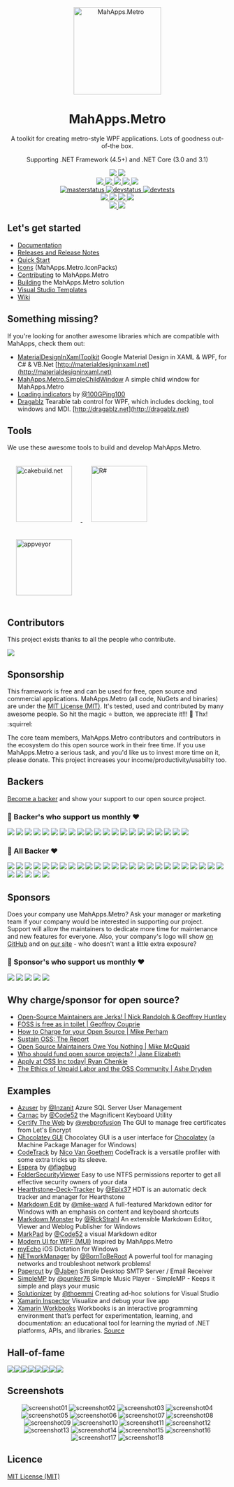 <div align="center">
  <a href="https://github.com/MahApps/MahApps.Metro">
    <img alt="MahApps.Metro" width="200" heigth="200" src="https://user-images.githubusercontent.com/658431/30968270-0e3a855e-a45f-11e7-862b-8d92ebd301ad.png">
  </a>
  <h1>MahApps.Metro</h1>
  <p>
    A toolkit for creating metro-style WPF applications. Lots of goodness out-of-the box.
  </p>
  <p>
    Supporting .NET Framework (4.5+) and .NET Core (3.0 and 3.1)
  </p>
  <a href="https://gitter.im/MahApps/MahApps.Metro">
    <img src="https://img.shields.io/badge/Gitter-Join%20Chat-green.svg?style=flat-square">
  </a>
  <a href="https://twitter.com/punker76">
    <img src="https://img.shields.io/badge/twitter-%40punker76-55acee.svg?style=flat-square">
  </a>
  <br />
  <a href="https://www.nuget.org/packages/MahApps.Metro">
    <img src="https://img.shields.io/nuget/dt/MahApps.Metro.svg?style=flat-square">
  </a>
  <a href="https://www.nuget.org/packages/MahApps.Metro">
    <img src="https://img.shields.io/nuget/v/MahApps.Metro.svg?style=flat-square">
  </a>
  <a href="https://www.nuget.org/packages/MahApps.Metro">
    <img src="https://img.shields.io/nuget/vpre/MahApps.Metro.svg?style=flat-square&label=nuget-pre">
  </a>
  <a href="https://ci.appveyor.com/nuget/mahapps.metro">
    <img src="https://img.shields.io/badge/nuget--pre-appveyor-green.svg?style=flat-square">
  </a>
  <a href="https://github.com/MahApps/MahApps.Metro/releases/latest">
    <img src="https://img.shields.io/github/release/MahApps/MahApps.Metro.svg?style=flat-square">
  </a>
  <br />
  <a href="https://ci.appveyor.com/project/punker76/mahapps-metro/branch/master">
    <img alt="masterstatus" src="https://img.shields.io/appveyor/ci/punker76/mahapps-metro/master.svg?style=flat-square&&label=master">
  </a>
  <a href="https://ci.appveyor.com/project/punker76/mahapps-metro/branch/develop">
    <img alt="devstatus" src="https://img.shields.io/appveyor/ci/punker76/mahapps-metro/develop.svg?style=flat-square&&label=develop">
  </a>
  <a href="https://ci.appveyor.com/project/punker76/mahapps-metro/branch/develop">
    <img alt="devtests" src="https://img.shields.io/appveyor/tests/punker76/mahapps-metro/develop.svg?style=flat-square">
  </a>
  <br />
  <a href="https://github.com/MahApps/MahApps.Metro/issues">
    <img src="https://img.shields.io/github/issues-raw/MahApps/MahApps.Metro.svg?style=flat-square">
  </a>
  <a href="https://github.com/MahApps/MahApps.Metro/issues">
    <img src="https://img.shields.io/github/issues-closed-raw/MahApps/MahApps.Metro.svg?style=flat-square">
  </a>
  <a href="https://github.com/MahApps/MahApps.Metro/issues">
    <img src="https://img.shields.io/github/issues-pr-raw/MahApps/MahApps.Metro.svg?style=flat-square">
  </a>
  <a href="https://github.com/MahApps/MahApps.Metro/issues">
    <img src="https://img.shields.io/github/issues-pr-closed-raw/MahApps/MahApps.Metro.svg?style=flat-square">
  </a>
  <br />
  <a href="https://opencollective.com/mahappsmetro#contributors">
    <img src="https://opencollective.com/mahappsmetro/backer/badge.svg?style=flat-square">
  </a>
  <a href="https://opencollective.com/mahappsmetro#contributors">
    <img src="https://opencollective.com/mahappsmetro/tiers/sponsor/badge.svg?style=flat-square">
  </a>
</div>

## Let's get started

- [Documentation](https://github.com/MahApps/MahApps.Metro/wiki/Documentation)
- [Releases and Release Notes](https://github.com/MahApps/MahApps.Metro/releases)
- [Quick Start](https://github.com/MahApps/MahApps.Metro/wiki/Quick-Start)
- [Icons](https://github.com/MahApps/MahApps.Metro/wiki/Icons) (MahApps.Metro.IconPacks)
- [Contributing](https://github.com/MahApps/MahApps.Metro/wiki/Contributing) to MahApps.Metro
- [Building](https://github.com/MahApps/MahApps.Metro/wiki/Building-the-MahApps.Metro-solution) the MahApps.Metro solution
- [Visual Studio Templates](https://github.com/MahApps/MahApps.Metro/wiki/Visual-Studio-Templates)
- [Wiki](https://github.com/MahApps/MahApps.Metro/wiki)

## Something missing?

If you're looking for another awesome libraries which are compatible with MahApps, check them out:

- [MaterialDesignInXamlToolkit](https://github.com/ButchersBoy/MaterialDesignInXamlToolkit) Google Material Design in XAML & WPF, for C# & VB.Net [http://materialdesigninxaml.net](http://materialdesigninxaml.net)
- [MahApps.Metro.SimpleChildWindow](https://github.com/punker76/MahApps.Metro.SimpleChildWindow) A simple child window for MahApps.Metro
- [Loading indicators](https://github.com/100GPing100/LoadingIndicators.WPF) by [@100GPing100](https://github.com/100GPing100)
- [Dragablz](https://github.com/ButchersBoy/Dragablz) Tearable tab control for WPF, which includes docking, tool windows and MDI. [http://dragablz.net](http://dragablz.net)

## Tools

We use these awesome tools to build and develop MahApps.Metro.

<div>
  <a href="https://cakebuild.net/">
    <img alt="cakebuild.net" width="128" heigth="128" vspace="20" hspace="20" src="./docs/cake-medium.png">
  </a>
  <a href="https://www.jetbrains.com/resharper/">
    <img alt="R#" width="128" heigth="128" vspace="20" hspace="20" src="./docs/icon_ReSharper.png">
  </a>
  <a href="https://www.appveyor.com/">
    <img alt="appveyor" width="128" heigth="128" vspace="20" hspace="20" src="./docs/Appveyor_logo.svg">
  </a>
</div>

## Contributors

This project exists thanks to all the people who contribute. 

<a href="https://github.com/MahApps/MahApps.Metro/graphs/contributors"><img src="https://opencollective.com/mahappsmetro/contributors.svg?width=890&button=false" /></a>

## Sponsorship

This framework is free and can be used for free, open source and commercial applications. MahApps.Metro (all code, NuGets and binaries) are under the [MIT License (MIT)](./LICENSE). It's tested, used and contributed by many awesome people. So hit the magic :star: button, we appreciate it!!! :pray: Thx! :squirrel:

The core team members, MahApps.Metro contributors and contributors in the ecosystem do this open source work in their free time. If you use MahApps.Metro a serious task, and you'd like us to invest more time on it, please donate. This project increases your income/productivity/usabilty too.

## Backers

[Become a backer](https://opencollective.com/mahappsmetro#backer) and show your support to our open source project.

### :pray: Backer's who support us monthly :heart:

  <a href="https://opencollective.com/mahappsmetro/tiers/backer/0/website" target="_blank"><img src="https://opencollective.com/mahappsmetro/tiers/backer/0/avatar"></a>
  <a href="https://opencollective.com/mahappsmetro/tiers/backer/1/website" target="_blank"><img src="https://opencollective.com/mahappsmetro/tiers/backer/1/avatar"></a>
  <a href="https://opencollective.com/mahappsmetro/tiers/backer/2/website" target="_blank"><img src="https://opencollective.com/mahappsmetro/tiers/backer/2/avatar"></a>
  <a href="https://opencollective.com/mahappsmetro/tiers/backer/3/website" target="_blank"><img src="https://opencollective.com/mahappsmetro/tiers/backer/3/avatar"></a>
  <a href="https://opencollective.com/mahappsmetro/tiers/backer/4/website" target="_blank"><img src="https://opencollective.com/mahappsmetro/tiers/backer/4/avatar"></a>
  <a href="https://opencollective.com/mahappsmetro/tiers/backer/5/website" target="_blank"><img src="https://opencollective.com/mahappsmetro/tiers/backer/5/avatar"></a>
  <a href="https://opencollective.com/mahappsmetro/tiers/backer/6/website" target="_blank"><img src="https://opencollective.com/mahappsmetro/tiers/backer/6/avatar"></a>
  <a href="https://opencollective.com/mahappsmetro/tiers/backer/7/website" target="_blank"><img src="https://opencollective.com/mahappsmetro/tiers/backer/7/avatar"></a>
  <a href="https://opencollective.com/mahappsmetro/tiers/backer/8/website" target="_blank"><img src="https://opencollective.com/mahappsmetro/tiers/backer/8/avatar"></a>
  <a href="https://opencollective.com/mahappsmetro/tiers/backer/9/website" target="_blank"><img src="https://opencollective.com/mahappsmetro/tiers/backer/9/avatar"></a>
  <a href="https://opencollective.com/mahappsmetro/tiers/backer/10/website" target="_blank"><img src="https://opencollective.com/mahappsmetro/tiers/backer/10/avatar"></a>
  <a href="https://opencollective.com/mahappsmetro/tiers/backer/11/website" target="_blank"><img src="https://opencollective.com/mahappsmetro/tiers/backer/11/avatar"></a>
  <a href="https://opencollective.com/mahappsmetro/tiers/backer/12/website" target="_blank"><img src="https://opencollective.com/mahappsmetro/tiers/backer/12/avatar"></a>
  <a href="https://opencollective.com/mahappsmetro/tiers/backer/13/website" target="_blank"><img src="https://opencollective.com/mahappsmetro/tiers/backer/13/avatar"></a>
  <a href="https://opencollective.com/mahappsmetro/tiers/backer/14/website" target="_blank"><img src="https://opencollective.com/mahappsmetro/tiers/backer/14/avatar"></a>
  <a href="https://opencollective.com/mahappsmetro/tiers/backer/15/website" target="_blank"><img src="https://opencollective.com/mahappsmetro/tiers/backer/15/avatar"></a>
  <a href="https://opencollective.com/mahappsmetro/tiers/backer/16/website" target="_blank"><img src="https://opencollective.com/mahappsmetro/tiers/backer/16/avatar"></a>
  <a href="https://opencollective.com/mahappsmetro/tiers/backer/17/website" target="_blank"><img src="https://opencollective.com/mahappsmetro/tiers/backer/17/avatar"></a>
  <a href="https://opencollective.com/mahappsmetro/tiers/backer/18/website" target="_blank"><img src="https://opencollective.com/mahappsmetro/tiers/backer/18/avatar"></a>
  <a href="https://opencollective.com/mahappsmetro/tiers/backer/19/website" target="_blank"><img src="https://opencollective.com/mahappsmetro/tiers/backer/19/avatar"></a>
  <a href="https://opencollective.com/mahappsmetro/tiers/backer/20/website" target="_blank"><img src="https://opencollective.com/mahappsmetro/tiers/backer/20/avatar"></a>

### :pray: All Backer :heart:

  <a href="https://opencollective.com/mahappsmetro/backer/0/website" target="_blank"><img src="https://opencollective.com/mahappsmetro/backer/0/avatar"></a>
  <a href="https://opencollective.com/mahappsmetro/backer/1/website" target="_blank"><img src="https://opencollective.com/mahappsmetro/backer/1/avatar"></a>
  <a href="https://opencollective.com/mahappsmetro/backer/2/website" target="_blank"><img src="https://opencollective.com/mahappsmetro/backer/2/avatar"></a>
  <a href="https://opencollective.com/mahappsmetro/backer/3/website" target="_blank"><img src="https://opencollective.com/mahappsmetro/backer/3/avatar"></a>
  <a href="https://opencollective.com/mahappsmetro/backer/4/website" target="_blank"><img src="https://opencollective.com/mahappsmetro/backer/4/avatar"></a>
  <a href="https://opencollective.com/mahappsmetro/backer/5/website" target="_blank"><img src="https://opencollective.com/mahappsmetro/backer/5/avatar"></a>
  <a href="https://opencollective.com/mahappsmetro/backer/6/website" target="_blank"><img src="https://opencollective.com/mahappsmetro/backer/6/avatar"></a>
  <a href="https://opencollective.com/mahappsmetro/backer/7/website" target="_blank"><img src="https://opencollective.com/mahappsmetro/backer/7/avatar"></a>
  <a href="https://opencollective.com/mahappsmetro/backer/8/website" target="_blank"><img src="https://opencollective.com/mahappsmetro/backer/8/avatar"></a>
  <a href="https://opencollective.com/mahappsmetro/backer/9/website" target="_blank"><img src="https://opencollective.com/mahappsmetro/backer/9/avatar"></a>
  <a href="https://opencollective.com/mahappsmetro/backer/10/website" target="_blank"><img src="https://opencollective.com/mahappsmetro/backer/10/avatar"></a>
  <a href="https://opencollective.com/mahappsmetro/backer/11/website" target="_blank"><img src="https://opencollective.com/mahappsmetro/backer/11/avatar"></a>
  <a href="https://opencollective.com/mahappsmetro/backer/12/website" target="_blank"><img src="https://opencollective.com/mahappsmetro/backer/12/avatar"></a>
  <a href="https://opencollective.com/mahappsmetro/backer/13/website" target="_blank"><img src="https://opencollective.com/mahappsmetro/backer/13/avatar"></a>
  <a href="https://opencollective.com/mahappsmetro/backer/14/website" target="_blank"><img src="https://opencollective.com/mahappsmetro/backer/14/avatar"></a>
  <a href="https://opencollective.com/mahappsmetro/backer/15/website" target="_blank"><img src="https://opencollective.com/mahappsmetro/backer/15/avatar"></a>
  <a href="https://opencollective.com/mahappsmetro/backer/16/website" target="_blank"><img src="https://opencollective.com/mahappsmetro/backer/16/avatar"></a>
  <a href="https://opencollective.com/mahappsmetro/backer/17/website" target="_blank"><img src="https://opencollective.com/mahappsmetro/backer/17/avatar"></a>
  <a href="https://opencollective.com/mahappsmetro/backer/18/website" target="_blank"><img src="https://opencollective.com/mahappsmetro/backer/18/avatar"></a>
  <a href="https://opencollective.com/mahappsmetro/backer/19/website" target="_blank"><img src="https://opencollective.com/mahappsmetro/backer/19/avatar"></a>
  <a href="https://opencollective.com/mahappsmetro/backer/20/website" target="_blank"><img src="https://opencollective.com/mahappsmetro/backer/20/avatar"></a>
  <a href="https://opencollective.com/mahappsmetro/backer/21/website" target="_blank"><img src="https://opencollective.com/mahappsmetro/backer/21/avatar"></a>
  <a href="https://opencollective.com/mahappsmetro/backer/22/website" target="_blank"><img src="https://opencollective.com/mahappsmetro/backer/22/avatar"></a>
  <a href="https://opencollective.com/mahappsmetro/backer/23/website" target="_blank"><img src="https://opencollective.com/mahappsmetro/backer/23/avatar"></a>
  <a href="https://opencollective.com/mahappsmetro/backer/24/website" target="_blank"><img src="https://opencollective.com/mahappsmetro/backer/24/avatar"></a>
  <a href="https://opencollective.com/mahappsmetro/backer/25/website" target="_blank"><img src="https://opencollective.com/mahappsmetro/backer/25/avatar"></a>
  <a href="https://opencollective.com/mahappsmetro/backer/26/website" target="_blank"><img src="https://opencollective.com/mahappsmetro/backer/26/avatar"></a>
  <a href="https://opencollective.com/mahappsmetro/backer/27/website" target="_blank"><img src="https://opencollective.com/mahappsmetro/backer/27/avatar"></a>
  <a href="https://opencollective.com/mahappsmetro/backer/28/website" target="_blank"><img src="https://opencollective.com/mahappsmetro/backer/28/avatar"></a>
  <a href="https://opencollective.com/mahappsmetro/backer/29/website" target="_blank"><img src="https://opencollective.com/mahappsmetro/backer/29/avatar"></a>

## Sponsors

Does your company use MahApps.Metro?  Ask your manager or marketing team if your company would be interested in supporting our project.  Support will allow the maintainers to dedicate more time for maintenance and new features for everyone.  Also, your company's logo will show [on GitHub](https://github.com/MahApps/MahApps.Metro#readme) and on [our site](https://mahapps.com) - who doesn't want a little extra exposure?

### :pray: Sponsor's who support us monthly :heart:

  <a href="https://opencollective.com/mahappsmetro/tiers/sponsor/0/website" target="_blank"><img src="https://opencollective.com/mahappsmetro/tiers/sponsor/0/avatar"></a>
  <a href="https://opencollective.com/mahappsmetro/tiers/sponsor/1/website" target="_blank"><img src="https://opencollective.com/mahappsmetro/tiers/sponsor/1/avatar"></a>
  <a href="https://opencollective.com/mahappsmetro/tiers/sponsor/2/website" target="_blank"><img src="https://opencollective.com/mahappsmetro/tiers/sponsor/2/avatar"></a>
  <a href="https://opencollective.com/mahappsmetro/tiers/sponsor/3/website" target="_blank"><img src="https://opencollective.com/mahappsmetro/tiers/sponsor/3/avatar"></a>
  <a href="https://opencollective.com/mahappsmetro/tiers/sponsor/4/website" target="_blank"><img src="https://opencollective.com/mahappsmetro/tiers/sponsor/4/avatar"></a>

## Why charge/sponsor for open source?

 * [Open-Source Maintainers are Jerks! | Nick Randolph & Geoffrey Huntley](https://vimeo.com/296579853)
 * [FOSS is free as in toilet | Geoffroy Couprie](http://unhandledexpression.com/general/2018/11/27/foss-is-free-as-in-toilet.html)
 * [How to Charge for your Open Source | Mike Perham](https://www.mikeperham.com/2015/11/23/how-to-charge-for-your-open-source/)
 * [Sustain OSS: The Report](https://sustainoss.org/assets/pdf/SustainOSS-west-2017-report.pdf)
 * [Open Source Maintainers Owe You Nothing | Mike McQuaid](https://mikemcquaid.com/2018/03/19/open-source-maintainers-owe-you-nothing/)
 * [Who should fund open source projects? | Jane Elizabeth](https://jaxenter.com/who-funds-open-source-projects-133222.html)
 * [Apply at OSS Inc today| Ryan Chenkie](https://twitter.com/ryanchenkie/status/1067801413974032385)
 * [The Ethics of Unpaid Labor and the OSS Community | Ashe Dryden](https://www.ashedryden.com/blog/the-ethics-of-unpaid-labor-and-the-oss-community)

## Examples

* [Azuser](https://github.com/Inzanit/azuser) by [@Inzanit](https://github.com/Inzanit) Azure SQL Server User Management
* [Carnac](https://github.com/Code52/carnac) by [@Code52](https://github.com/Code52) the Magnificent Keyboard Utility
* [Certify The Web](https://github.com/webprofusion/certify) by [@webprofusion](https://github.com/webprofusion) The GUI to manage free certificates from Let's Encrypt
* [Chocolatey GUI](https://github.com/chocolatey/ChocolateyGUI) Chocolatey GUI is a user interface for [Chocolatey](https://chocolatey.org/) (a Machine Package Manager for Windows)
* [CodeTrack](http://www.getcodetrack.com) by [Nico Van Goethem](https://twitter.com/GoethemNico) CodeTrack is a versatile profiler with some extra tricks up its sleeve.
* [Espera](https://github.com/flagbug/Espera) by [@flagbug](https://github.com/flagbug)
* [FolderSecurityViewer](https://www.foldersecurityviewer.com) Easy to use NTFS permissions reporter to get all effective security owners of your data
* [Hearthstone-Deck-Tracker](https://github.com/Epix37/Hearthstone-Deck-Tracker) by [@Epix37](https://github.com/Epix37) HDT is an automatic deck tracker and manager for Hearthstone
* [Markdown Edit](https://markdownedit.com) by [@mike-ward](https://github.com/mike-ward) A full-featured Markdown editor for Windows with an emphasis on content and keyboard shortcuts
* [Markdown Monster](https://markdownmonster.west-wind.com) by [@RickStrahl](https://github.com/RickStrahl) An extensible Markdown Editor, Viewer and Weblog Publisher for Windows
* [MarkPad](https://github.com/Code52/DownmarkerWPF) by [@Code52](https://github.com/Code52) a visual Markdown editor
* [Modern UI for WPF (MUI)](https://github.com/firstfloorsoftware/mui) Inspired by MahApps.Metro
* [myEcho](http://myechoapp.com/) iOS Dictation for Windows
* [NETworkManager](https://github.com/BornToBeRoot/NETworkManager) by [@BornToBeRoot](https://github.com/BornToBeRoot) A powerful tool for managing networks and troubleshoot network problems!
* [Papercut](https://github.com/jaben/papercut) by [@Jaben](https://github.com/Jaben) Simple Desktop SMTP Server / Email Receiver
* [SimpleMP](https://github.com/punker76/simple-music-player) by [@punker76](https://github.com/punker76) Simple Music Player - SimpleMP - Keeps it simple and plays your music
* [Solutionizer](https://github.com/thoemmi/Solutionizer) by [@thoemmi](https://github.com/thoemmi) Creating ad-hoc solutions for Visual Studio
* [Xamarin Inspector](https://docs.microsoft.com/en-us/xamarin/tools/inspector/) Visualize and debug your live app
* [Xamarin Workbooks](https://docs.microsoft.com/en-us/xamarin/tools/workbooks/) Workbooks is an interactive programming environment that’s perfect for experimentation, learning, and documentation: an educational tool for learning the myriad of .NET platforms, APIs, and libraries. [Source](https://github.com/Microsoft/workbooks)

## Hall-of-fame

[![](https://sourcerer.io/fame/punker76/MahApps/MahApps.Metro/images/0)](https://sourcerer.io/fame/punker76/MahApps/MahApps.Metro/links/0)[![](https://sourcerer.io/fame/punker76/MahApps/MahApps.Metro/images/1)](https://sourcerer.io/fame/punker76/MahApps/MahApps.Metro/links/1)[![](https://sourcerer.io/fame/punker76/MahApps/MahApps.Metro/images/2)](https://sourcerer.io/fame/punker76/MahApps/MahApps.Metro/links/2)[![](https://sourcerer.io/fame/punker76/MahApps/MahApps.Metro/images/3)](https://sourcerer.io/fame/punker76/MahApps/MahApps.Metro/links/3)[![](https://sourcerer.io/fame/punker76/MahApps/MahApps.Metro/images/4)](https://sourcerer.io/fame/punker76/MahApps/MahApps.Metro/links/4)[![](https://sourcerer.io/fame/punker76/MahApps/MahApps.Metro/images/5)](https://sourcerer.io/fame/punker76/MahApps/MahApps.Metro/links/5)[![](https://sourcerer.io/fame/punker76/MahApps/MahApps.Metro/images/6)](https://sourcerer.io/fame/punker76/MahApps/MahApps.Metro/links/6)[![](https://sourcerer.io/fame/punker76/MahApps/MahApps.Metro/images/7)](https://sourcerer.io/fame/punker76/MahApps/MahApps.Metro/links/7)

## Screenshots

<div align="center">

<img alt="screenshot01" src="./docs/2018-02-15_22h54_57.png">

<img alt="screenshot02" src="./docs/2018-02-15_22h55_19.png">

<img alt="screenshot03" src="./docs/2018-02-15_22h55_52.png">

<img alt="screenshot04" src="./docs/2018-02-15_22h50_39.png">

<img alt="screenshot05" src="./docs/2018-02-15_22h51_03.png">

<img alt="screenshot06" src="./docs/2018-02-15_22h51_22.png">

<img alt="screenshot07" src="./docs/2018-02-15_22h52_01.png">

<img alt="screenshot08" src="./docs/2018-02-15_22h52_26.png">

<img alt="screenshot09" src="./docs/2018-02-15_22h53_14.png">

<img alt="screenshot10" src="./docs/2018-02-15_22h53_41.png">

<img alt="screenshot11" src="./docs/2018-02-15_22h56_33.png">

<img alt="screenshot12" src="./docs/2018-02-15_22h57_16.png">

<img alt="screenshot13" src="./docs/2018-02-15_22h57_37.png">

<img alt="screenshot14" src="./docs/2018-02-15_22h57_51.png">

<img alt="screenshot15" src="./docs/2018-02-15_23h00_35.png">

<img alt="screenshot16" src="./docs/main_demo_flyout1.png">

<img alt="screenshot17" src="./docs/main_demo_flyout2.png">

<img alt="screenshot18" src="./docs/mahapps_v1.6.0.gif">

</div>

## Licence

[MIT License (MIT)](./LICENSE)
